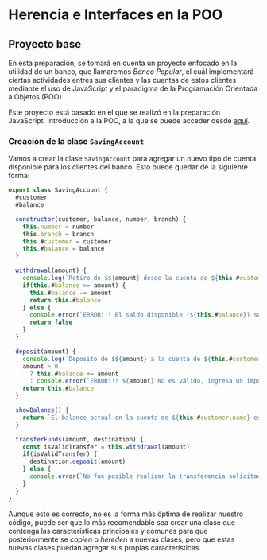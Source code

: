 # Herencia e Interfaces en la POO

## Proyecto base

En esta preparación, se tomará en cuenta un proyecto enfocado en la utilidad de un banco, que llamaremos *Banco Popular*, el cuál implementará ciertas actividades entres sus clientes y las cuentas de estos clientes mediante el uso de JavaScript y el paradigma de la Programación Orientada a Objetos (POO).  

Este proyecto está basado en el que se realizó en la preparación JavaScript: Introducción a la POO, a la que se puede acceder desde [aquí](../../02_JavaScript/02_04_IntroduccionPOO/).  

### Creación de la clase `SavingAccount`

Vamos a crear la clase `SavingAccount` para agregar un nuevo tipo de cuenta disponible para los clientes del banco. Esto puede quedar de la siguiente forma:
```js
export class SavingAccount {
  #customer
  #balance

  constructor(customer, balance, number, branch) {
    this.number = number
    this.branch = branch
    this.#customer = customer
    this.#balance = balance
  }

  withdrawal(amount) {
    console.log(`Retiro de $${amount} desde la cuenta de ${this.#customer.name}`)
    if(this.#balance >= amount) {
      this.#balance -= amount
      return this.#balance
    } else {
      console.error(`ERROR!!! El saldo disponible (${this.#balance}) supera el monto de retiro (${amount})`)
      return false
    }
  }

  deposit(amount) {
    console.log(`Deposito de $${amount} a la cuenta de ${this.#customer.name}`)
    amount > 0
      ? this.#balance += amount
      : console.error(`ERROR!!! ${amount} NO es válido, ingresa un importe válido`)
    return this.#balance
  }

  showBalance() {
    return `El balance actual en la cuenta de ${this.#customer.name} es: $${this.#balance}`
  }

  transferFunds(amount, destination) {
    const isValidTransfer = this.withdrawal(amount)
    if(isValidTransfer) {
      destination.deposit(amount)
    } else {
      console.error(`No fue posible realizar la transferencia solicitada, favor de revisar información ingresada`)
    }
  }
}
```
Aunque esto es correcto, no es la forma más óptima de realizar nuestro código, puede ser que lo más recomendable sea crear una clase que contenga las características principales y comunes para que posteriormente se *copien* o *hereden* a nuevas clases, pero que estas nuevas clases puedan agregar sus propias características.